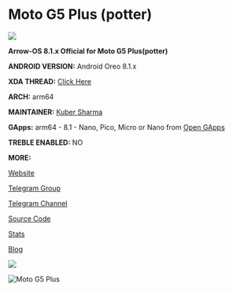 # Moto G5 Plus (potter)
![
](https://github.com/ArrowOS/getting_started/raw/master/etc/logo.png?raw=true)

**Arrow-OS 8.1.x Official for Moto G5 Plus(potter)**

**ANDROID VERSION:** Android Oreo 8.1.x 

**XDA THREAD:** [Click Here](https://forum.xda-developers.com/g5-plus/development/rom-arrowos-moto-g5-plus-t3817526)

**ARCH:** arm64

**MAINTAINER:** [Kuber Sharma](https://t.me/kubersharma)

**GApps:** arm64 - 8.1 - Nano, Pico, Micro or Nano from [Open GApps](https://opengapps.org)

**TREBLE ENABLED:** NO

**MORE:**

[Website](https://arrowos.net)

[Telegram Group](https://t.me/arrowos)

[Telegram Channel](https://t.me/arrow_os)

[Source Code](https://github.com/arrowos)

[Stats](https://stats.arrowos.net)

[Blog](https://blog.arrowos.net)

![](https://cdn2.gsmarena.com/vv/pics/lenovo/zuk-z2-2.jpg)

![Moto G5 Plus](https://cdn2.gsmarena.com/vv/pics/motorola/motorola-moto-g5-plus-1.jpg)